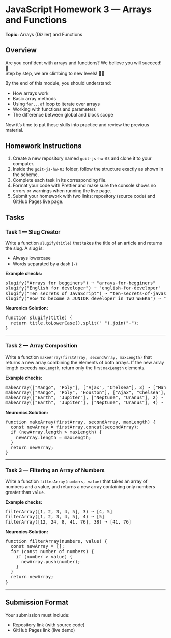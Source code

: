 <h1>JavaScript Homework 3 — Arrays and Functions</h1>

<p><strong>Topic:</strong> Arrays (Diziler) and Functions</p>

<h2>Overview</h2>
<p>
Are you confident with arrays and functions? We believe you will succeed! 🚀 <br>
Step by step, we are climbing to new levels! 🧗‍♂️
</p>

<p>By the end of this module, you should understand:</p>
<ul>
  <li>How arrays work</li>
  <li>Basic array methods</li>
  <li>Using <code>for...of</code> loop to iterate over arrays</li>
  <li>Working with functions and parameters</li>
  <li>The difference between global and block scope</li>
</ul>

<p>Now it’s time to put these skills into practice and review the previous material.</p>

<h2>Homework Instructions</h2>
<ol>
  <li>Create a new repository named <code>goit-js-hw-03</code> and clone it to your computer.</li>
  <li>Inside the <code>goit-js-hw-03</code> folder, follow the structure exactly as shown in the scheme.</li>
  <li>Complete each task in its corresponding file.</li>
  <li>Format your code with Prettier and make sure the console shows no errors or warnings when running the live page.</li>
  <li>Submit your homework with two links: repository (source code) and GitHub Pages live page.</li>
</ol>

<h2>Tasks</h2>

<h3>Task 1 — Slug Creator</h3>
<p>
Write a function <code>slugify(title)</code> that takes the title of an article and returns the slug.
A slug is:
</p>
<ul>
  <li>Always lowercase</li>
  <li>Words separated by a dash (<code>-</code>)</li>
</ul>

<p><strong>Example checks:</strong></p>
<pre>
slugify("Arrays for begginers") ➝ "arrays-for-begginers"
slugify("English for developer") ➝ "english-for-developer"
slugify("Ten secrets of JavaScript") ➝ "ten-secrets-of-javascript"
slugify("How to become a JUNIOR developer in TWO WEEKS") ➝ "how-to-become-a-junior-developer-in-two-weeks"
</pre>

<p><strong>Neuronics Solution:</strong></p>
<pre>
function slugify(title) {
  return title.toLowerCase().split(" ").join("-");
}
</pre>

<hr>

<h3>Task 2 — Array Composition</h3>
<p>
Write a function <code>makeArray(firstArray, secondArray, maxLength)</code> that returns a new array combining the elements of both arrays. 
If the new array length exceeds <code>maxLength</code>, return only the first <code>maxLength</code> elements.
</p>

<p><strong>Example checks:</strong></p>
<pre>
makeArray(["Mango", "Poly"], ["Ajax", "Chelsea"], 3) ➝ ["Mango", "Poly", "Ajax"]
makeArray(["Mango", "Poly", "Houston"], ["Ajax", "Chelsea"], 4) ➝ ["Mango", "Poly", "Houston", "Ajax"]
makeArray(["Earth", "Jupiter"], ["Neptune", "Uranus"], 2) ➝ ["Earth", "Jupiter"]
makeArray(["Earth", "Jupiter"], ["Neptune", "Uranus"], 4) ➝ ["Earth", "Jupiter", "Neptune", "Uranus"]
</pre>

<p><strong>Neuronics Solution:</strong></p>
<pre>
function makeArray(firstArray, secondArray, maxLength) {
  const newArray = firstArray.concat(secondArray);
  if (newArray.length > maxLength) {
    newArray.length = maxLength;
  }
  return newArray;
}
</pre>

<hr>

<h3>Task 3 — Filtering an Array of Numbers</h3>
<p>
Write a function <code>filterArray(numbers, value)</code> that takes an array of numbers and a value, 
and returns a new array containing only numbers greater than <code>value</code>.
</p>

<p><strong>Example checks:</strong></p>
<pre>
filterArray([1, 2, 3, 4, 5], 3) ➝ [4, 5]
filterArray([1, 2, 3, 4, 5], 4) ➝ [5]
filterArray([12, 24, 8, 41, 76], 38) ➝ [41, 76]
</pre>

<p><strong>Neuronics Solution:</strong></p>
<pre>
function filterArray(numbers, value) {
  const newArray = [];
  for (const number of numbers) {
    if (number > value) {
      newArray.push(number);
    }
  }
  return newArray;
}
</pre>

<hr>

<h2>Submission Format</h2>
<p>
Your submission must include:
</p>
<ul>
  <li>Repository link (with source code)</li>
  <li>GitHub Pages link (live demo)</li>
</ul>
